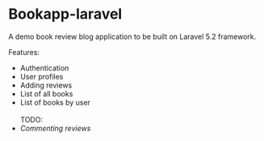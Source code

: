 # Bookapp-laravel

A demo book review blog application to be built on Laravel 5.2 framework. 

Features:
<ul>
<li>Authentication</li>
<li>User profiles</li>
<li>Adding reviews</li>
<li>List of all books</li>
<li>List of books by user</li>
<br>
TODO:
<li><i>Commenting reviews</i></li>
</ul>
